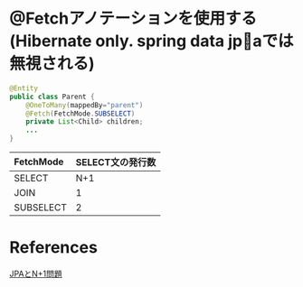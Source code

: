 


# @Fetchアノテーションを使用する (Hibernate only. spring data jpaでは無視される)

```java
@Entity
public class Parent {
    @OneToMany(mappedBy="parent")
    @Fetch(FetchMode.SUBSELECT)
    private List<Child> children;
    ...
}  
```


| FetchMode | SELECT文の発行数 |
|:----------|:-----------------|
| SELECT    | N+1              |
| JOIN      | 1                |
| SUBSELECT | 2                |




# References

[JPAとN+1問題](http://bbook.hatenablog.jp/entry/2015/02/16/234848)
